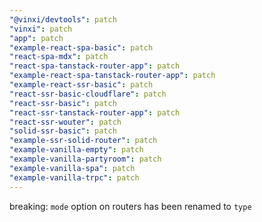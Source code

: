 ```yaml
---
"@vinxi/devtools": patch
"vinxi": patch
"app": patch
"example-react-spa-basic": patch
"react-spa-mdx": patch
"react-spa-tanstack-router-app": patch
"example-react-spa-tanstack-router-app": patch
"example-react-ssr-basic": patch
"react-ssr-basic-cloudflare": patch
"react-ssr-basic": patch
"react-ssr-tanstack-router-app": patch
"react-ssr-wouter": patch
"solid-ssr-basic": patch
"example-ssr-solid-router": patch
"example-vanilla-empty": patch
"example-vanilla-partyroom": patch
"example-vanilla-spa": patch
"example-vanilla-trpc": patch
---
```


breaking: `mode` option on routers has been renamed to `type`
